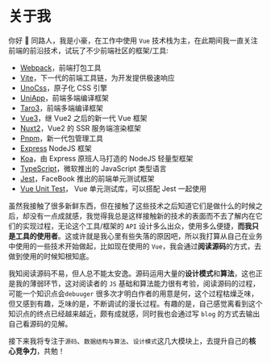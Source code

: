 # 关于我

你好 👋 同路人，我是小豪，在工作中使用 `Vue` 技术栈为主，在此期间我一直关注前端的前沿技术，试玩了不少前端社区的框架/工具:

- [Webpack](https://github.com/webpack/webpack)，前端打包工具
- [Vite](https://github.com/vitejs/vite)，下一代的前端工具链，为开发提供极速响应
- [UnoCss](https://github.com/unocss/unocss)，原子化 CSS 引擎
- [UniApp](https://github.com/dcloudio/uni-app)，前端多端编译框架
- [Taro3](https://github.com/NervJS/taro)，前端多端编译框架
- [Vue3](https://github.com/vuejs/core)，继 Vue2 之后的新一代 Vue 框架
- [Nuxt2](https://github.com/nuxt/nuxt.js)，Vue2 的 SSR 服务端渲染框架
- [Pnpm](https://github.com/pnpm/pnpm)，新一代包管理工具
- [Express](https://github.com/expressjs/express) NodeJS 框架
- [Koa](https://github.com/koajs/koa)，由 Express 原班人马打造的 NodeJS 轻量型框架
- [TypeScript](https://github.com/microsoft/TypeScript)，微软推出的 JavaScript 类型语言
- [Jest](https://jestjs.io/)，FaceBook 推出的前端单元测试框架
- [Vue Unit Test](https://v1.test-utils.vuejs.org/)， Vue 单元测试库，可以搭配 Jest 一起使用


虽然我接触了很多新鲜东西，但在接触了这些技术之后知道它们是做什么的时候之后，却没有一点成就感，我觉得我总是这样接触新的技术的表面而不去了解内在它们的实现过程，无论这个工具/框架的 `API` 设计多么出众，使用多么便捷，**而我只是工具的使用者**。这或许就是我心里有些失落的原因吧，所以我打算从自己在业务中使用的一些技术开始做起，比如现在使用的 `Vue`，我会通过**阅读源码**的方式，去做到使用的时候知根知底。  


我知阅读源码不易，但人总不能太安逸。源码运用大量的**设计模式**和**算法**，这也正是我的薄弱环节，这对阅读者的 `JS` 基础和算法能力很有考验，阅读源码的过程，可能一个知识点会`debuuger` 很多次才明白作者的用意是何，这个过程枯燥乏味，但又感到有趣，乏味的是，不断调试的漫长过程。有趣的是，自己感觉离看到这个知识点的终点已经越来越近，颇有成就感，同时我也会通过写 `blog` 的方式去输出自己看源码的见解。  


接下来我将专注于`源码`、`数据结构与算法`、`设计模式`这几大模块上，去提升自己的**核心竞争力**，共勉！

<TheEnd />
